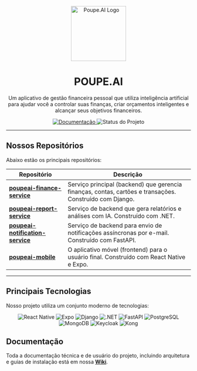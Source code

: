 <div align="center">
  <img src="https://avatars.githubusercontent.com/u/208881678?s=400&u=a8ea46acf7612a5f19254fc2e5aae33a73ad7e8e&v=4" alt="Poupe.AI Logo" width="150"/>
  <h1>POUPE.AI</h1>
  <p>
    Um aplicativo de gestão financeira pessoal que utiliza inteligência artificial para ajudar você a controlar suas finanças, criar orçamentos inteligentes e alcançar seus objetivos financeiros.
  </p>
  
  <p>
    <a href="https://github.com/POUPE-AI/.github/wiki">
      <img src="https://img.shields.io/badge/documenta%C3%A7%C3%A3o-leia%20a%20wiki-blue?style=for-the-badge" alt="Documentação">
    </a>
    <img src="https://img.shields.io/badge/status-em%20desenvolvimento-yellow?style=for-the-badge" alt="Status do Projeto">
  </p>
</div>

---

## Nossos Repositórios

Abaixo estão os principais repositórios:

| Repositório | Descrição |
| --- | --- |
| **[poupeai-finance-service](https://github.com/POUPE-AI/poupeai-finance-service)** | Serviço principal (backend) que gerencia finanças, contas, cartões e transações. Construído com Django. |
| **[poupeai-report-service](https://github.com/POUPE-AI/poupeai-report-service)** | Serviço de backend que gera relatórios e análises com IA. Construído com .NET. |
| **[poupeai-notification-service](https://github.com/POUPE-AI/poupeai-notification-service)** | Serviço de backend para envio de notificações assíncronas por e-mail. Construído com FastAPI. |
| **[poupeai-mobile](https://github.com/POUPE-AI/poupeai-mobile)** | O aplicativo móvel (frontend) para o usuário final. Construído com React Native e Expo. |

---

## Principais Tecnologias

Nosso projeto utiliza um conjunto moderno de tecnologias:

<div align="center">
  <img src="https://img.shields.io/badge/React_Native-20232A?style=for-the-badge&logo=react&logoColor=61DAFB" alt="React Native"/>
  <img src="https://img.shields.io/badge/Expo-000020?style=for-the-badge&logo=expo&logoColor=white" alt="Expo"/>
  <img src="https://img.shields.io/badge/Django-092E20?style=for-the-badge&logo=django&logoColor=white" alt="Django"/>
  <img src="https://img.shields.io/badge/.NET-512BD4?style=for-the-badge&logo=dotnet&logoColor=white" alt=".NET"/>
  <img src="https://img.shields.io/badge/FastAPI-005571?style=for-the-badge&logo=fastapi&logoColor=white" alt="FastAPI"/>
  <img src="https://img.shields.io/badge/PostgreSQL-316192?style=for-the-badge&logo=postgresql&logoColor=white" alt="PostgreSQL"/>
  <img src="https://img.shields.io/badge/MongoDB-4EA94B?style=for-the-badge&logo=mongodb&logoColor=white" alt="MongoDB"/>
  <img src="https://img.shields.io/badge/Keycloak-2F80ED?style=for-the-badge&logo=keycloak&logoColor=white" alt="Keycloak"/>
  <img src="https://img.shields.io/badge/Kong-286FEB?style=for-the-badge&logo=kong&logoColor=white" alt="Kong"/>
</div>


## Documentação

Toda a documentação técnica e de usuário do projeto, incluindo arquitetura e guias de instalação está em nossa **[Wiki](https://github.com/POUPE-AI/.github/wiki)**.
